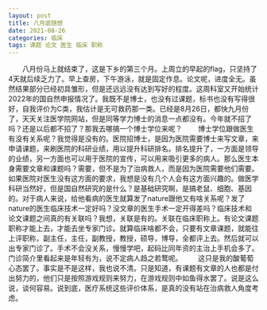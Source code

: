 ```yaml
---
layout: post
title: 八月底随想
date: 2021-08-26
categories: 临床 
tags: 课题 论文 医生 临床 职称
---
```

　　八月份马上就结束了，这是下乡的第三个月。上周立的早起的flag，只坚持了4天就后续乏力了。早上查房，下午游泳，就是固定作息。论文呢，进度全无。虽然结果部分已经初具雏形，但是还远远没有达到写好的程度。这周科室又开始统计2022年的国自然申报情况了。我既不是博士，也没有过课题，标书也没有写得很好，自我评价为C类，我估计是无可救药那一类。已经是8月26日，都快九月份了，天天关注医学院网站，但是同等学力博士的消息一点都没有。今年就不招了吗？还是以后都不招了？那我去哪搞一个博士学位来呢？
　　博士学位跟做医生有没有关系呢？我觉得是没有的。医院招博士，是因为医院需要博士来写文章，来申请课题，来刷医院的科研业绩，用以提升科研排名。排名提升了，一方面是领导的业绩，另一方面也可以用于医院的宣传，可以用来吸引更多的病人。那么医生本身需要文章和课题吗？需要，但不是为了治病救人，而是因为医院需要他们需要。如果医院对医生没有这方面的要求，我想是没有几个人会有这方面兴趣的。做医学科研当然好，但是国自然研究的是什么？是基础研究啊，是搞老鼠、细胞、基因的。对于病人来说，给他看病的医生就算发了nature跟他又有啥关系呢？发了nature的医生临床技术一定好吗？没文章的医生手术一定开得差吗？临床技术和论文课题之间真的有关联吗？我想，关联是有的。关联在临床职称上。有论文课题职称才能上去，才能去坐专家门诊。就算临床啥都不会，只要有文章课题，就能往上评职称，副主任，主任，副教授，教授，硕导，博导，全都评上去。然后就可以出专家门诊了。手术不会没关系，慢慢学吧，起码比同年资的主治上手机会多了。门诊简介里看起来是年轻有为，说不定病人趋之若鹜呢。
　　这只是我的酸葡萄心态罢了。事实是不是这样，我也说不清。只是知道，有课题有文章的人也都是付出努力的，他们只是按照游戏规则来努力，在游戏规则中如鱼得水罢了。说是这么说，谈何容易。说到底，医疗系统这些评价体系，是真的没有站在治病救人角度考虑。
